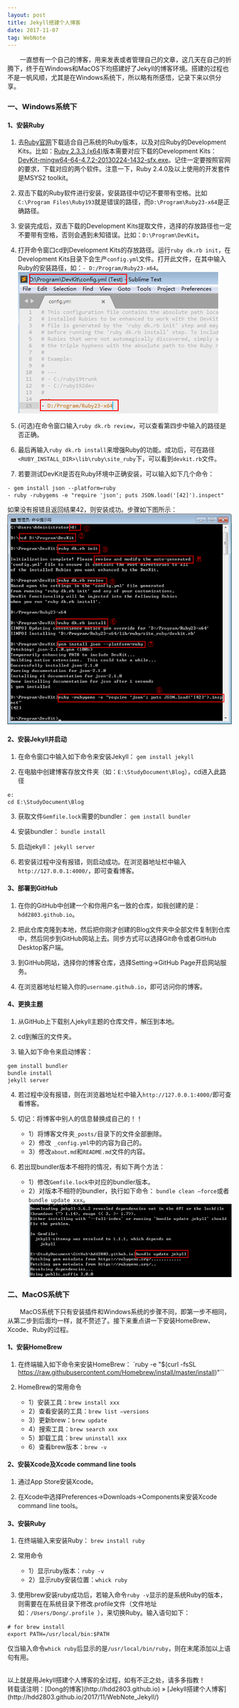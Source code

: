 ```yaml
---
layout: post
title: Jekyll搭建个人博客
date: 2017-11-07 
tag: WebNote
---
```


　　一直想有一个自己的博客，用来发表或者管理自己的文章，这几天在自己的折腾下，终于在Windows和MacOS下均搭建好了Jekyll的博客环境。搭建的过程也不是一帆风顺，尤其是在Windows系统下，所以略有所感悟，记录下来以供分享。

### 一、Windows系统下
#### 1、安装Ruby
1. 去[Ruby官网](https://rubyinstaller.org/downloads/)下载适合自己系统的Ruby版本，以及对应Ruby的Development Kits。比如：[Ruby 2.3.3 (x64)](https://dl.bintray.com/oneclick/rubyinstaller/rubyinstaller-2.3.3-x64.exe)版本需要对应下载的Development Kits：[DevKit-mingw64-64-4.7.2-20130224-1432-sfx.exe](https://dl.bintray.com/oneclick/rubyinstaller/DevKit-mingw64-64-4.7.2-20130224-1432-sfx.exe)。记住一定要按照官网的要求，下载对应的两个软件。注意一下，Ruby 2.4.0及以上使用的开发套件是MSYS2 toolkit。

2. 双击下载的Ruby软件进行安装，安装路径中切记不要带有空格。比如`C:\Program Files\Ruby193`就是错误的路径，而`D:\Program\Ruby23-x64`是正确路径。

3. 安装完成后，双击下载的Development Kits提取文件，选择的存放路径也一定不要带有空格，否则会遇到未知错误。比如：`D:\Program\DevKit`。

4. 打开命令窗口cd到Development Kits的存放路径。运行`ruby dk.rb init`，在Development Kits目录下会生产`config.yml`文件。打开此文件，在其中输入Ruby的安装路径，如：`- D:/Program/Ruby23-x64`。
![](/images/posts/WebNote/Jekyll/1.png)

5. (可选)在命令窗口输入`ruby dk.rb review`，可以查看第四步中输入的路径是否正确。

6. 最后再输入`ruby dk.rb install`来增强Ruby的功能。成功后，可在路径`<RUBY_INSTALL_DIR>\lib\ruby\site_ruby`下，可以看到`devkit.rb`文件。

7. 若要测试DevKit是否在Ruby环境中正确安装，可以输入如下几个命令：
```
- gem install json --platform=ruby
- ruby -rubygems -e "require 'json'; puts JSON.load('[42]').inspect"
```
如果没有报错且返回结果42，则安装成功。步骤如下图所示：
![](/images/posts/WebNote/Jekyll/2.png)

#### 2、安装Jekyll并启动
1. 在命令窗口中输入如下命令来安装Jekyll：
`gem install jekyll`

2. 在电脑中创建博客存放文件夹（如：`E:\StudyDocument\Blog`），cd进入此路径
```
e:
cd E:\StudyDocument\Blog
```

3. 获取文件`Gemfile.lock`需要的bundler：
`gem install bundler`

4. 安装bundler：
`bundle install`

5. 启动jekyll：
`jekyll server`

6. 若安装过程中没有报错，则启动成功。在浏览器地址栏中输入`http://127.0.0.1:4000/`，即可查看博客。

#### 3、部署到GitHub
1. 在你的GitHub中创建一个和你用户名一致的仓库，如我创建的是：`hdd2803.github.io`。

2. 把此仓库克隆到本地，然后把你刚才创建的Blog文件夹中全部文件复制到仓库中，然后同步到GitHub网站上去。同步方式可以选择Git命令或者GitHub Desktop客户端。

3. 到GitHub网站，选择你的博客仓库，选择Setting→GitHub Page开启网站服务。

4. 在浏览器地址栏输入你的`username.github.io`，即可访问你的博客。

#### 4、更换主题
1. 从GitHub上下载别人jekyll主题的仓库文件，解压到本地。

2. cd到解压的文件夹。

3. 输入如下命令来启动博客：
```
gem install bundler
bundle install
jekyll server
```

4. 若过程中没有报错，则在浏览器地址栏中输入`http://127.0.0.1:4000/`即可查看博客。

5. 切记：将博客中别人的信息替换成自己的！！
   - 1）将博客文件夹`_posts/`目录下的文件全部删除。
   - 2）修改` _config.yml`中的内容为自己的。
   - 3）修改`about.md`和`README.md`文件的内容。

6. 若出现bundler版本不相符的情况，有如下两个方法：
   - 1）修改`Gemfile.lock`中对应的bundler版本。
   - 2）对版本不相符的bundler，执行如下命令：
    `bundle clean —force`或者`bundle update xxx`。
![](/images/posts/WebNote/Jekyll/3.png)

### 二、MacOS系统下
　　MacOS系统下只有安装插件和Windows系统的步骤不同，即第一步不相同，从第二步到后面均一样，就不赘述了。接下来重点讲一下安装HomeBrew、Xcode、Ruby的过程。

#### 1、安装HomeBrew
1. 在终端输入如下命令来安装HomeBrew：
`ruby -e "$(curl -fsSL https://raw.githubusercontent.com/Homebrew/install/master/install)"``

2. HomeBrew的常用命令
   - 1）安装工具：`brew install xxx`
   - 2）查看安装的工具：`brew list —versions`
   - 3）更新brew：`brew update`
   - 4）搜索工具：`brew search xxx`
   - 5）卸载工具：`brew uninstall xxx`
   - 6）查看brew版本：`brew -v`

#### 2、安装Xcode及Xcode command line tools
1. 通过App Store安装Xcode。

2. 在Xcode中选择Preferences→Downloads→Components来安装Xcode command line tools。

#### 3、安装Ruby
1. 在终端输入来安装Ruby：
`brew install ruby`

2. 常用命令
   - 1）显示ruby版本：`ruby -v`
   - 2）显示ruby安装位置：`whick ruby`

3. 使用brew安装ruby成功后，若输入命令`ruby -v`显示的是系统Ruby的版本，则需要在在系统目录下修改.profile文件（文件地址如：`/Users/Dong/.profile `），来切换Ruby。输入语句如下：
```
# for brew install
export PATH=/usr/local/bin:$PATH
```
仅当输入命令`whick ruby`后显示的是`/usr/local/bin/ruby`，则在末尾添加以上语句有用。

<br>
以上就是用Jekyll搭建个人博客的全过程，如有不正之处，请多多指教！

<br>
转载请注明：[Dong的博客](http://hdd2803.github.io) » [Jekyll搭建个人博客](http://hdd2803.github.io/2017/11/WebNote_Jekyll/)
